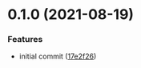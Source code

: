 # 0.1.0 (2021-08-19)


### Features

* initial commit ([17e2f26](https://github.com/rikhoffbauer/duckling-client/commit/17e2f26498d921c53ec6ae3933c7940c143fefcc))
